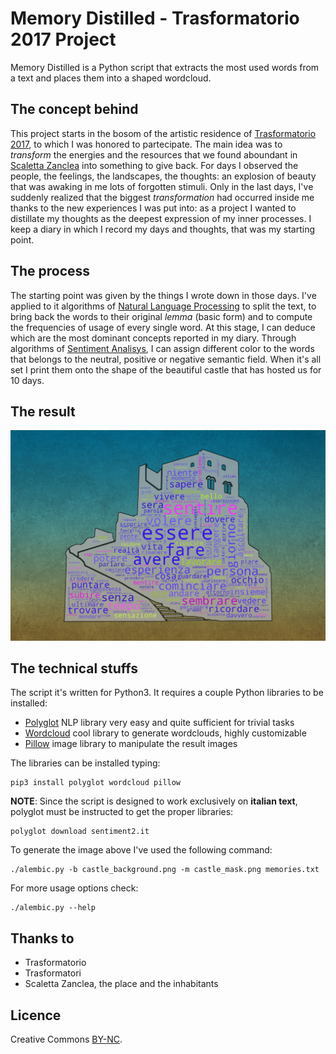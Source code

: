 # Memory Distilled - Trasformatorio 2017 Project
Memory Distilled is a Python script that extracts the most used words from a text and places them into a shaped wordcloud.

## The concept behind
This project starts in the bosom of the artistic residence of [Trasformatorio 2017](http://www.trasformatorio.net/?p=2424), to which I was honored to partecipate.
The main idea was to *transform* the energies and the resources that we found aboundant in [Scaletta Zanclea](https://en.wikipedia.org/wiki/Scaletta_Zanclea) into something to give back.
For days I observed the people, the feelings, the landscapes, the thoughts: an explosion of beauty that was awaking in me lots of forgotten stimuli. Only in the last days, I've suddenly realized that the biggest *transformation* had occurred inside me thanks to the new experiences I was put into: as a project I wanted to distillate my thoughts as the deepest expression of my inner processes.
I keep a diary in which I record my days and thoughts, that was my starting point.

## The process
The starting point was given by the things I wrote down in those days. I've applied to it algorithms of [Natural Language Processing](https://en.wikipedia.org/wiki/Natural_language_processing) to split the text, to bring back the words to their original *lemma* (basic form) and to compute the frequencies of usage of every single word.
At this stage, I can deduce which are the most dominant concepts reported in my diary. Through algorithms of [Sentiment Analisys](https://en.wikipedia.org/wiki/Sentiment_analysis), I can assign different color to the words that belongs to the neutral, positive or negative semantic field. When it's all set I print them onto the shape of the beautiful castle that has hosted us for 10 days.

## The result
![Output Trasformatorio 2017 - Francesco Franchina](https://github.com/ferdas/memory-distilled/raw/master/output_trasformatorio_2017.jpg)

## The technical stuffs
The script it's written for Python3. It requires a couple Python libraries to be installed:
- [Polyglot](https://pypi.python.org/pypi/polyglot) NLP library very easy and quite sufficient for trivial tasks
- [Wordcloud](https://pypi.python.org/pypi/wordcloud) cool library to generate wordclouds, highly customizable
- [Pillow](https://pypi.python.org/pypi/Pillow) image library to manipulate the result images

The libraries can be installed typing:
```
pip3 install polyglot wordcloud pillow
```
**NOTE**: Since the script is designed to work exclusively on **italian text**, polyglot must be instructed to get the proper libraries:
```
polyglot download sentiment2.it
```
To generate the image above I've used the following command:
```
./alembic.py -b castle_background.png -m castle_mask.png memories.txt 
```
For more usage options check:
```
./alembic.py --help
```

## Thanks to
- Trasformatorio
- Trasformatori
- Scaletta Zanclea, the place and the inhabitants

## Licence
Creative Commons [BY-NC](https://creativecommons.org/licenses/by-nc/4.0/).

